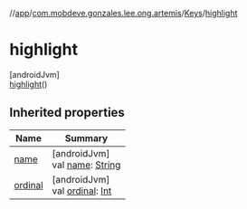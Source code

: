 //[app](../../../../index.md)/[com.mobdeve.gonzales.lee.ong.artemis](../../index.md)/[Keys](../index.md)/[highlight](index.md)

# highlight

[androidJvm]\
[highlight](index.md)()

## Inherited properties

| Name | Summary |
|---|---|
| [name](name.md) | [androidJvm]<br>val [name](name.md): [String](https://kotlinlang.org/api/latest/jvm/stdlib/kotlin/-string/index.html) |
| [ordinal](ordinal.md) | [androidJvm]<br>val [ordinal](ordinal.md): [Int](https://kotlinlang.org/api/latest/jvm/stdlib/kotlin/-int/index.html) |
